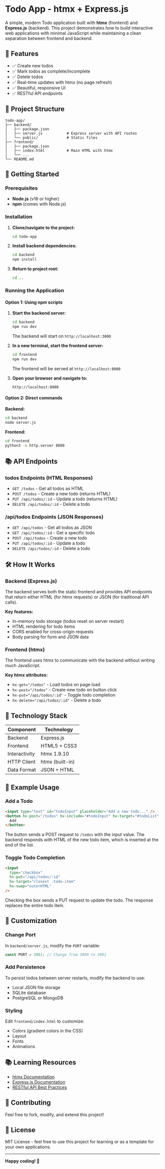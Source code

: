 # Todo App - htmx + Express.js

A simple, modern Todo application built with **htmx** (frontend) and **Express.js** (backend). This project demonstrates how to build interactive web applications with minimal JavaScript while maintaining a clean separation between frontend and backend.

## 🎯 Features

- ✅ Create new todos
- ✅ Mark todos as complete/incomplete
- ✅ Delete todos
- ✅ Real-time updates with htmx (no page refresh)
- ✅ Beautiful, responsive UI
- ✅ RESTful API endpoints

## 📁 Project Structure

```
todo-app/
├── backend/
│   ├── package.json
│   ├── server.js           # Express server with API routes
│   └── public/             # Static files
├── frontend/
│   ├── package.json
│   ├── index.html          # Main HTML with htmx
│   └── ...
└── README.md
```

## 🚀 Getting Started

### Prerequisites

- **Node.js** (v16 or higher)
- **npm** (comes with Node.js)

### Installation

1. **Clone/navigate to the project:**
   ```bash
   cd todo-app
   ```

2. **Install backend dependencies:**
   ```bash
   cd backend
   npm install
   ```

3. **Return to project root:**
   ```bash
   cd ..
   ```

### Running the Application

#### Option 1: Using npm scripts

1. **Start the backend server:**
   ```bash
   cd backend
   npm run dev
   ```
   The backend will start on `http://localhost:3000`

2. **In a new terminal, start the frontend server:**
   ```bash
   cd frontend
   npm run dev
   ```
   The frontend will be served at `http://localhost:8000`

3. **Open your browser and navigate to:**
   ```
   http://localhost:8000
   ```

#### Option 2: Direct commands

**Backend:**
```bash
cd backend
node server.js
```

**Frontend:**
```bash
cd frontend
python3 -m http.server 8000
```

## 📚 API Endpoints

### todos Endpoints (HTML Responses)

- `GET /todos` - Get all todos as HTML
- `POST /todos` - Create a new todo (returns HTML)
- `PUT /api/todos/:id` - Update a todo (returns HTML)
- `DELETE /api/todos/:id` - Delete a todo

### /api/todos Endpoints (JSON Responses)

- `GET /api/todos` - Get all todos as JSON
- `GET /api/todos/:id` - Get a specific todo
- `POST /api/todos` - Create a new todo
- `PUT /api/todos/:id` - Update a todo
- `DELETE /api/todos/:id` - Delete a todo

## 🛠️ How It Works

### Backend (Express.js)

The backend serves both the static frontend and provides API endpoints that return either HTML (for htmx requests) or JSON (for traditional API calls).

**Key features:**
- In-memory todo storage (todos reset on server restart)
- HTML rendering for todo items
- CORS enabled for cross-origin requests
- Body parsing for form and JSON data

### Frontend (htmx)

The frontend uses htmx to communicate with the backend without writing much JavaScript.

**Key htmx attributes:**
- `hx-get="/todos"` - Load todos on page load
- `hx-post="/todos"` - Create new todo on button click
- `hx-put="/api/todos/:id"` - Toggle todo completion
- `hx-delete="/api/todos/:id"` - Delete a todo

## 🎨 Technology Stack

| Component | Technology |
|-----------|------------|
| Backend | Express.js |
| Frontend | HTML5 + CSS3 |
| Interactivity | htmx 1.9.10 |
| HTTP Client | htmx (built-in) |
| Data Format | JSON + HTML |

## 📝 Example Usage

### Add a Todo

```html
<input type="text" id="todoInput" placeholder="Add a new todo..." />
<button hx-post="/todos" hx-include="#todoInput" hx-target="#todoList" hx-swap="beforeend">
  Add
</button>
```

The button sends a POST request to `/todos` with the input value. The backend responds with HTML of the new todo item, which is inserted at the end of the list.

### Toggle Todo Completion

```html
<input 
  type="checkbox" 
  hx-put="/api/todos/:id" 
  hx-target="closest .todo-item"
  hx-swap="outerHTML"
/>
```

Checking the box sends a PUT request to update the todo. The response replaces the entire todo item.

## 🔧 Customization

### Change Port

In `backend/server.js`, modify the `PORT` variable:
```javascript
const PORT = 3001; // Change from 3000 to 3001
```

### Add Persistence

To persist todos between server restarts, modify the backend to use:
- Local JSON file storage
- SQLite database
- PostgreSQL or MongoDB

### Styling

Edit `frontend/index.html` to customize:
- Colors (gradient colors in the CSS)
- Layout
- Fonts
- Animations

## 📚 Learning Resources

- [htmx Documentation](https://htmx.org)
- [Express.js Documentation](https://expressjs.com)
- [RESTful API Best Practices](https://restfulapi.net)

## 🤝 Contributing

Feel free to fork, modify, and extend this project!

## 📄 License

MIT License - feel free to use this project for learning or as a template for your own applications.

---

**Happy coding! 🎉**

